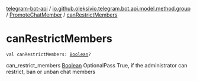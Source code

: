 [telegram-bot-api](../../index.md) / [io.github.oleksivio.telegram.bot.api.model.method.group](../index.md) / [PromoteChatMember](index.md) / [canRestrictMembers](./can-restrict-members.md)

# canRestrictMembers

`val canRestrictMembers: `[`Boolean`](https://kotlinlang.org/api/latest/jvm/stdlib/kotlin/-boolean/index.html)`?`

can_restrict_members [Boolean](https://kotlinlang.org/api/latest/jvm/stdlib/kotlin/-boolean/index.html) OptionalPass True, if the administrator can restrict, ban or
unban chat members

